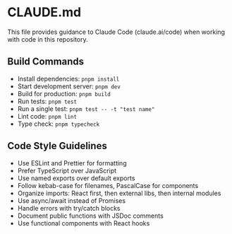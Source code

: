 # CLAUDE.md

This file provides guidance to Claude Code (claude.ai/code) when working with code in this repository.

## Build Commands
- Install dependencies: `pnpm install`
- Start development server: `pnpm dev`
- Build for production: `pnpm build`
- Run tests: `pnpm test`
- Run a single test: `pnpm test -- -t "test name"`
- Lint code: `pnpm lint`
- Type check: `pnpm typecheck`

## Code Style Guidelines
- Use ESLint and Prettier for formatting
- Prefer TypeScript over JavaScript
- Use named exports over default exports
- Follow kebab-case for filenames, PascalCase for components
- Organize imports: React first, then external libs, then internal modules
- Use async/await instead of Promises
- Handle errors with try/catch blocks
- Document public functions with JSDoc comments
- Use functional components with React hooks